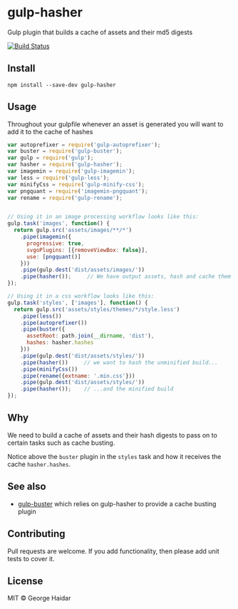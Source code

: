 gulp-hasher
===========

Gulp plugin that builds a cache of assets and their md5 digests

[![Build Status](https://travis-ci.org/disintegrator/gulp-hasher.svg)](https://travis-ci.org/disintegrator/gulp-hasher)

## Install

    npm install --save-dev gulp-hasher

## Usage

Throughout your gulpfile whenever an asset is generated you will want to add it
to the cache of hashes

```javascript
var autoprefixer = require('gulp-autoprefixer');
var buster = require('gulp-buster');
var gulp = require('gulp');
var hasher = require('gulp-hasher');
var imagemin = require('gulp-imagemin');
var less = require('gulp-less');
var minifyCss = require('gulp-minify-css');
var pngquant = require('imagemin-pngquant');
var rename = require('gulp-rename');


// Using it in an image processing workflow looks like this:
gulp.task('images', function() {
  return gulp.src('assets/images/**/*')
    .pipe(imagemin({
      progressive: true,
      svgoPlugins: [{removeViewBox: false}],
      use: [pngquant()]
    }))
    .pipe(gulp.dest('dist/assets/images/'))
    .pipe(hasher());     // We have output assets, hash and cache them
});

// Using it in a css workflow looks like this:
gulp.task('styles', ['images'], function() {
  return gulp.src('assets/styles/themes/*/style.less')
    .pipe(less())
    .pipe(autoprefixer())
    .pipe(buster({
      assetRoot: path.join(__dirname, 'dist'),
      hashes: hasher.hashes
    }))
    .pipe(gulp.dest('dist/assets/styles/'))
    .pipe(hasher())     // we want to hash the unminified build...
    .pipe(minifyCss())
    .pipe(rename({extname: '.min.css'}))
    .pipe(gulp.dest('dist/assets/styles/'))
    .pipe(hasher());    // ...and the minified build
});
```

## Why

We need to build a cache of assets and their hash digests to pass on to certain
tasks such as cache busting.

Notice above the `buster` plugin in the `styles` task and how it receives the
cache `hasher.hashes`.

## See also

- [gulp-buster][1] which relies on gulp-hasher to provide a cache busting plugin

[1]: https://github.com/disintegrator/gulp-buster

## Contributing

Pull requests are welcome. If you add functionality, then please add unit tests to cover it.

## License

MIT © George Haidar

